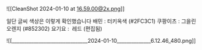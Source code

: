 ![[CleanShot 2024-01-10 at 16.59.00@2x.png]]



<span style="font-family:.AppleSDGothicNeoI-Regular;">일단</span> 글씨 색상은 이렇게 확인했습니다
<span style="font-family:.AppleSDGothicNeoI-Regular;">배민</span> : 터키옥색 (#2FC3C1)
<span style="font-family:.AppleSDGothicNeoI-Regular;">쿠팡이츠</span> : 그을린 오렌지 (#852302)
<span style="font-family:.AppleSDGothicNeoI-Regular;">요기요</span> :  레드 (편집됨) 

![[_______________________________2024-01-10______________6.12.46_480.png]]